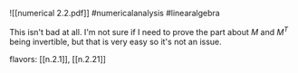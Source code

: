 ![[numerical 2.2.pdf]] #numericalanalysis #linearalgebra 

This isn't bad at all. I'm not sure if I need to prove the part about $M$ and $M^T$ being invertible, but that is very easy so it's not an issue.

flavors: [[n.2.1]], [[n.2.21]]